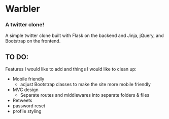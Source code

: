 # Warbler
### A twitter clone!

A simple twitter clone built with Flask on the backend and Jinja, jQuery, and Bootstrap on the frontend.


## TO DO:
Features I would like to add and things I would like to clean up:
- Mobile friendly
   - adjust Bootstrap classes to make the site more mobile friendly
- MVC design
    - Separate routes and middlewares into separate folders & files
- Retweets
- password reset
- profile styling